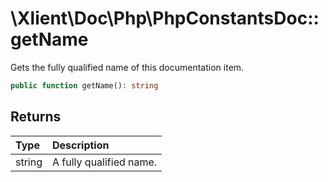 # \\Xlient\\Doc\\Php\\PhpConstantsDoc::getName

Gets the fully qualified name of this documentation item.

```php
public function getName(): string
```

## Returns

| Type | Description |
| :--- | :--- |
| string | A fully qualified name. |